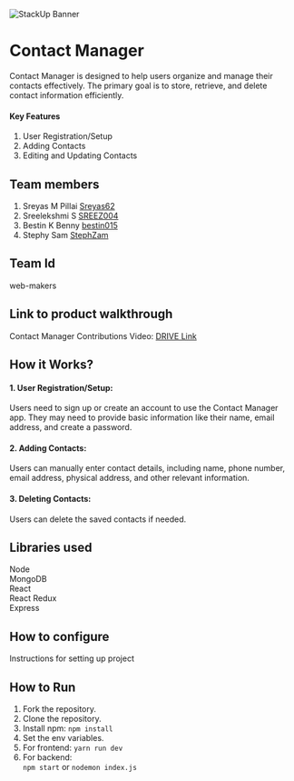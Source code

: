 ![StackUp Banner]([https://tinkerhub.frappe.cloud/files/stackup%20banner.jpeg])
# Contact Manager
Contact Manager is designed to help users organize and manage their contacts effectively. The primary goal is to store, retrieve, and delete contact information efficiently.
#### Key Features
1. User Registration/Setup
2. Adding Contacts
3. Editing and Updating Contacts
## Team members
1. Sreyas M Pillai [Sreyas62](https://github.com/Sreyas62)
2. Sreelekshmi S [SREEZ004](https://github.com/SREEZ004)
3. Bestin K Benny [bestin015](https://github.com/bestin015) 
4. Stephy Sam [StephZam](https://github.com/StephZam)
## Team Id
web-makers
## Link to product walkthrough
Contact Manager Contributions Video: [DRIVE Link](https://drive.google.com/drive/folders/1viBHXTSaG9ouodtCdUC0c7wUa5eO3zy1)
## How it Works?
#### 1. User Registration/Setup: 
Users need to sign up or create an account to use the Contact Manager app.
They may need to provide basic information like their name, email address, and create a password.
#### 2. Adding Contacts: 
Users can manually enter contact details, including name, phone number, email address, physical address, and other relevant information.
#### 3. Deleting Contacts: 
Users can delete the saved contacts if needed.
## Libraries used
Node\
MongoDB\
React\
React Redux\
Express
## How to configure
Instructions for setting up project
## How to Run
1. Fork the repository.
2. Clone the repository.
3. Install npm:
   `npm install`
4. Set the env variables.
5. For frontend:
   `yarn run dev`
6. For backend:\
   `npm start` 
   or
   `nodemon index.js`
